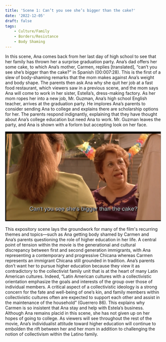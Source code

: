 ```yaml
---
title: 'Scene 1: Can’t you see she’s bigger than the cake?'
date: '2022-12-05'
draft: false
tags:
    - Culture/Family
    - Borders/Resistance
    - Body Shaming
---
```


In this scene, Ana comes back from her last day of high school to see that her family has thrown her a surprise graduation party. Ana’s dad offers her some cake, to which Ana’s mother, Carmen, replies [translated], “can’t you see she’s bigger than the cake?” in Spanish (00:007:28). This is the first of a slew of body-shaming remarks that the mom makes against Ana’s weight and body shape. The parents then ask Ana why she quit her job at a fast food restaurant, which viewers saw in a previous scene, and the mom says Ana will come to work in her sister, Estella’s, dress-making factory. As her mom ropes her into a new job, Mr. Guzman, Ana’s high school English teacher, arrives at the graduation party. He implores Ana’s parents to consider sending Ana to college and explains there are scholarship options for her. The parents respond indignantly, explaining that they have thought about Ana’s college education but need Ana to work. Mr. Guzman leaves the party, and Ana is shown with a forlorn but accepting look on her face.

![Example image](/imgs/scene1_1.png)

This expository scene lays the groundwork for many of the film's recurring themes and topics—such as Ana getting body shamed by Carmen and Ana’s parents questioning the role of higher education in her life. A central point of tension within the movie is the generational and cultural discrepancy between first and second generation immigrants, with Ana representing a contemporary and progressive Chicana whereas Carmen represents an immigrant Chicana still grounded in tradition. Ana’s parents don’t want her to pursue higher education because they view it as contradictory to the collectivist family unit that is at the heart of many Latin American cultures. Indeed, “Latin American cultures with a collectivistic orientation emphasize the goals and interests of the group over those of individual members. A critical aspect of a collectivistic ideology is a strong concern for the fate and well-being of one’s kin, and family members within collectivistic cultures often are expected to support each other and assist in the maintenance of the household” (Guerrero 86). This explains why Carmen is so insistent that Ana stay and help with Estela’s business. Although Ana remains placid in this scene, she has not given up on her hopes of going to college. As viewers will see throughout the rest of the movie, Ana’s individualist attitude toward higher education will continue to embolden the rift between her and her mom in addition to challenging the notion of collectivism within the Latino family.
